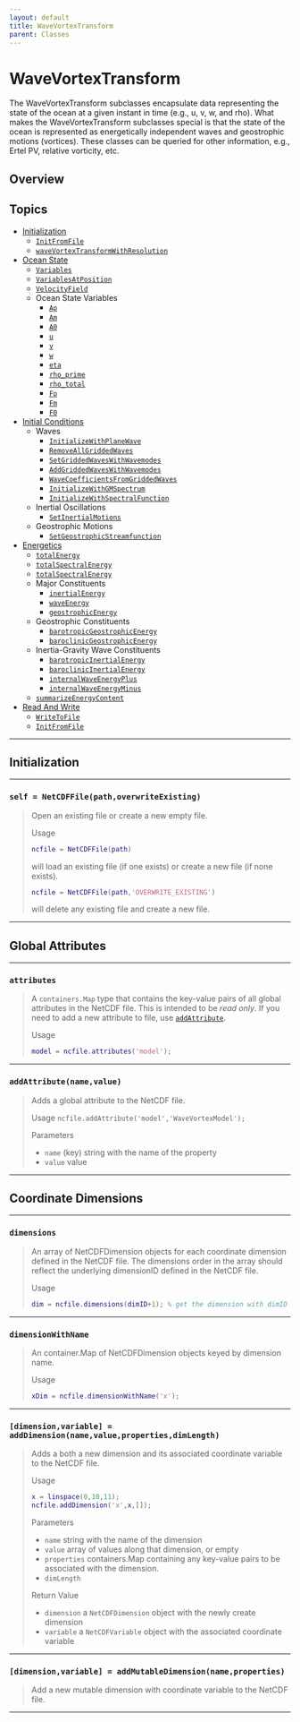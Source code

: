 ```yaml
---
layout: default
title: WaveVortexTransform
parent: Classes
---
```

#  WaveVortexTransform

The WaveVortexTransform subclasses encapsulate data representing the state of the ocean at a given instant in time (e.g., u, v, w, and rho). What makes the WaveVortexTransform subclasses special is that the state of the ocean is represented as energetically independent waves and geostrophic motions (vortices). These classes can be queried for other information, e.g., Ertel PV, relative vorticity, etc.

## Overview



## Topics
+ [Initialization](#initialization)
  + [`InitFromFile`](#dimensionwithname)
  + [`waveVortexTransformWithResolution`](#dimensionwithname)
+ [Ocean State](#ocean-state)
  + [`Variables`](#attributes)
  + [`VariablesAtPosition`](#attributes)
  + [`VelocityField`](#attributes)
  + Ocean State Variables
    + [`Ap`](#attributes)
    + [`Am`](#attributes)
    + [`A0`](#attributes)
    + [`u`](#attributes)
    + [`v`](#attributes)
    + [`w`](#attributes)
    + [`eta`](#attributes)
    + [`rho_prime`](#attributes)
    + [`rho_total`](#attributes)
    + [`Fp`](#attributes)
    + [`Fm`](#attributes)
    + [`F0`](#attributes)
+ [Initial Conditions](#initial-conditions)
  + Waves
    + [`InitializeWithPlaneWave`](#attributes)
    + [`RemoveAllGriddedWaves`](#attributes)
    + [`SetGriddedWavesWithWavemodes`](#attributes)
    + [`AddGriddedWavesWithWavemodes`](#attributes)
    + [`WaveCoefficientsFromGriddedWaves`](#attributes)
    + [`InitializeWithGMSpectrum`](#attributes)
    + [`InitializeWithSpectralFunction`](#attributes)
  + Inertial Oscillations
    + [`SetInertialMotions`](#attributes)
  + Geostrophic Motions
    + [`SetGeostrophicStreamfunction`](#attributes)
+ [Energetics](#energetics)
  + [`totalEnergy`](#totalenergy)
  + [`totalSpectralEnergy`](#addattributenamevalue)
  + [`totalSpectralEnergy`](#addattributenamevalue)
  + Major Constituents
    + [`inertialEnergy`](#addattributenamevalue)
    + [`waveEnergy`](#addattributenamevalue)
    + [`geostrophicEnergy`](#addattributenamevalue)
  + Geostrophic Constituents
    + [`barotropicGeostrophicEnergy`](#addattributenamevalue)
    + [`baroclinicGeostrophicEnergy`](#addattributenamevalue)
  + Inertia-Gravity Wave Constituents
    + [`barotropicInertialEnergy`](#addattributenamevalue)
    + [`baroclinicInertialEnergy`](#addattributenamevalue)
    + [`internalWaveEnergyPlus`](#addattributenamevalue)
    + [`internalWaveEnergyMinus`](#addattributenamevalue)
  + [`summarizeEnergyContent`](#addattributenamevalue)
+ [Read And Write](#read-and-write)
  + [`WriteToFile`](#dimensions)
  + [`InitFromFile`](#dimensionwithname)

---

## Initialization

---

### `self = NetCDFFile(path,overwriteExisting)`
> Open an existing file or create a new empty file.
>
> Usage
> ```matlab
> ncfile = NetCDFFile(path)
> ```
> will load an existing file (if one exists) or create a new file (if none exists).
> ```matlab
> ncfile = NetCDFFile(path,'OVERWRITE_EXISTING')
> ```
> will delete any existing file and create a new file.

---

## Global Attributes

---

### `attributes`
> A `containers.Map` type that contains the key-value pairs of all global attributes in the NetCDF file. This is intended to be *read only*. If you need to add a new attribute to file, use [`addAttribute`](#addattribute).
>
> Usage
> ```matlab
> model = ncfile.attributes('model');
> ```

---

### `addAttribute(name,value)`
> Adds a global attribute to the NetCDF file.
>
> Usage
> `ncfile.addAttribute('model','WaveVortexModel');`
>
> Parameters
> - `name` (key) string with the name of the property
> - `value` value

---

## Coordinate Dimensions

---

### `dimensions`
> An array of NetCDFDimension objects for each coordinate dimension defined in the NetCDF file. The dimensions order in the array should reflect the underlying dimensionID defined in the NetCDF file.
>
> Usage
> ```matlab
> dim = ncfile.dimensions(dimID+1); % get the dimension with dimID
> ```

---

### `dimensionWithName`
> An container.Map of NetCDFDimension objects keyed by dimension name.
>
> Usage
> ```matlab
> xDim = ncfile.dimensionWithName('x');
> ```

---

### `[dimension,variable] = addDimension(name,value,properties,dimLength)`
> Adds a both a new dimension and its associated coordinate variable to the NetCDF file.
> 
> Usage
> ```matlab
> x = linspace(0,10,11);
> ncfile.addDimension('x',x,[]);
> ```
>
> Parameters
> - `name` string with the name of the dimension
> - `value` array of values along that dimension, or empty
> - `properties` containers.Map containing any key-value pairs to be associated with the dimension.
> - `dimLength` 
>
> Return Value
> - `dimension` a `NetCDFDimension` object with the newly create dimension
> - `variable` a `NetCDFVariable` object with the associated coordinate variable


---

### `[dimension,variable] = addMutableDimension(name,properties)`
> Add a new mutable dimension with coordinate variable to the NetCDF file.

---




